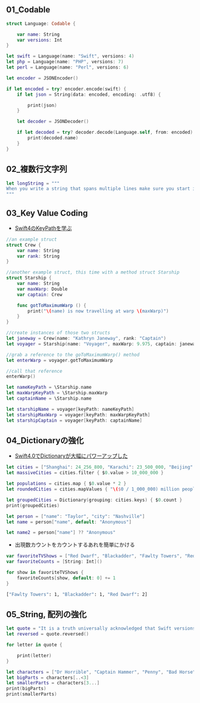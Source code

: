 ## 01_Codable

```swift
struct Language: Codable {

    var name: String
    var versions: Int
}

let swift = Language(name: "Swift", versions: 4)
let php = Language(name: "PHP", versions: 7)
let perl = Language(name: "Perl", versions: 6)

let encoder = JSONEncoder()

if let encoded = try? encoder.encode(swift) {
    if let json = String(data: encoded, encoding: .utf8) {

        print(json)
    }

    let decoder = JSONDecoder()

    if let decoded = try? decoder.decode(Language.self, from: encoded) {
        print(decoded.name)
    }
}
```

## 02_複数行文字列

```swift
let longString = """
When you write a string that spans multiple lines make sure you start its content on a line all of its own, and end it with three quotes also on a line of their own. Multi-line strings also let you write "quote marks" freely inside your strings, which is great!
"""
```

## 03_Key Value Coding

- [Swift4のKeyPathを学ぶ](https://qiita.com/BlueEventHorizon/items/dee0eb27fbba83ed8ea9)

```swift
//an example struct
struct Crew {
    var name: String
    var rank: String
}

//another example struct, this time with a method struct Starship
struct Starship {
    var name: String
    var maxWarp: Double
    var captain: Crew

    func gotToMaximumWarp () {
        print("\(name) is now travelling at warp \(maxWarp)")
    }
}

//create instances of those two structs
let janeway = Crew(name: "Kathryn Janeway", rank: "Captain")
let voyager = Starship(name: "Voyager", maxWarp: 9.975, captain: janeway)

//grab a reference to the goToMaximumWarp() method
let enterWarp = voyager.gotToMaximumWarp

//call that reference
enterWarp()

let nameKeyPath = \Starship.name
let maxWarpKeyPath = \Starship.maxWarp
let captainName = \Starship.name

let starshipName = voyager[keyPath: nameKeyPath]
let starshipMaxWarp = voyager[keyPath: maxWarpKeyPath]
let starshipCaptain = voyager[keyPath: captainName]
```

## 04_Dictionaryの強化

- [Swift4\.0でDictionaryが大幅にパワーアップした](https://qiita.com/hanawat/items/341a6f7843f4e19780b5#grouping%E3%81%97%E3%81%9Fdictionary%E3%82%92%E7%B0%A1%E5%8D%98%E3%81%AB%E7%94%9F%E6%88%90%E3%81%A7%E3%81%8D%E3%82%8B)


```swift
let cities = ["Shanghai": 24_256_800, "Karachi": 23_500_000, "Beijing": 21_516_000, "Seoul": 9_995_000]
let massiveCities = cities.filter { $0.value > 10_000_000 }

let populations = cities.map { $0.value * 2 }
let roundedCities = cities.mapValues { "\($0 / 1_000_000) million people" }

let groupedCities = Dictionary(grouping: cities.keys) { $0.count }
print(groupedCities)

let person = ["name": "Taylor", "city": "Nashville"]
let name = person["name", default: "Anonymous"]

let name2 = person["name"] ?? "Anonymous"
```

- 出現数カウントをカウントするあれを簡単にかける

```swift
var favoriteTVShows = ["Red Dwarf", "Blackadder", "Fawlty Towers", "Red Dwarf"]
var favoriteCounts = [String: Int]()

for show in favoriteTVShows {
    favoriteCounts[show, default: 0] += 1
}
```

```sh
["Fawlty Towers": 1, "Blackadder": 1, "Red Dwarf": 2]
```


## 05_String, 配列の強化

```swift
let quote = "It is a truth universally acknowledged that Swift versions bring new features."
let reversed = quote.reversed()

for letter in quote {

    print(letter)
}

let characters = ["Dr Horrible", "Captain Hammer", "Penny", "Bad Horse", "Moist"]
let bigParts = characters[..<3]
let smallerParts = characters[3...]
print(bigParts)
print(smallerParts)
```
